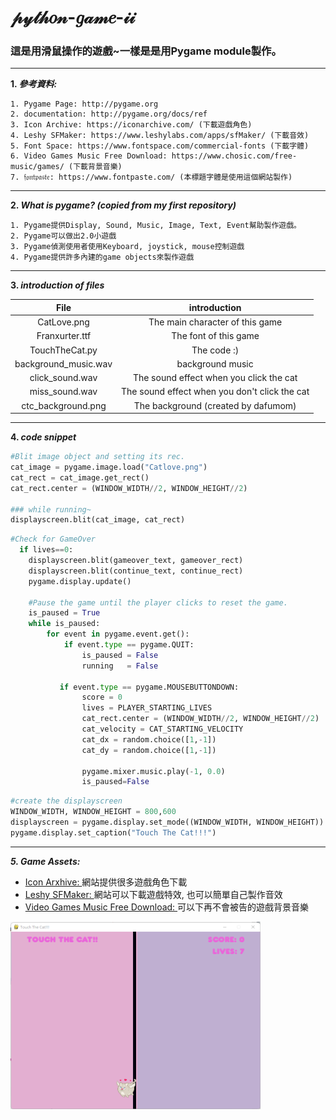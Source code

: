 # 𝓅𝓎𝓉𝒽𝑜𝓃-𝑔𝒶𝓂𝑒-𝒾𝒾
### 這是用滑鼠操作的遊戲~一樣是是用Pygame module製作。

 ------

**1. _參考資料:_** <br>
  
    1. Pygame Page: http://pygame.org
    2. documentation: http://pygame.org/docs/ref
    3. Icon Archive: https://iconarchive.com/ (下載遊戲角色)
    4. Leshy SFMaker: https://www.leshylabs.com/apps/sfMaker/ (下載音效)
    5. Font Space: https://www.fontspace.com/commercial-fonts (下載字體)
    6. Video Games Music Free Download: https://www.chosic.com/free-music/games/ (下載背景音樂)
    7. 𝔣𝔬𝔫𝔱𝔭𝔞𝔰𝔱𝔢: https://www.fontpaste.com/ (本標題字體是使用這個網站製作)
 ------
 
 **2. _What is pygame? (copied from my first repository)_**
 
    1. Pygame提供Display, Sound, Music, Image, Text, Event幫助製作遊戲。
    2. Pygame可以做出2.0小遊戲
    3. Pygame偵測使用者使用Keyboard, joystick, mouse控制遊戲
    4. Pygame提供許多內建的game objects來製作遊戲
 ------
 
 **3. _introduction of files_**
 
| File | introduction |
|:-----:|:----------:|
| CatLove.png | The main character of this game |
| Franxurter.ttf | The font of this game |
| TouchTheCat.py | The code :) |
| background_music.wav | background music |
| click_sound.wav | The sound effect when you click the cat |
| miss_sound.wav | The sound effect when you don't click the cat |
| ctc_background.png | The background (created by dafumom) |



 ------
 
 **4. _code snippet_**

```Python
#Blit image object and setting its rec.
cat_image = pygame.image.load("Catlove.png")
cat_rect = cat_image.get_rect()
cat_rect.center = (WINDOW_WIDTH//2, WINDOW_HEIGHT//2)

### while running~
displayscreen.blit(cat_image, cat_rect)
```
```Python
#Check for GameOver
  if lives==0:
    displayscreen.blit(gameover_text, gameover_rect)
    displayscreen.blit(continue_text, continue_rect)
    pygame.display.update()
        
    #Pause the game until the player clicks to reset the game.
    is_paused = True
    while is_paused:
        for event in pygame.event.get():
            if event.type == pygame.QUIT:
                is_paused = False
                running   = False
                    
           if event.type == pygame.MOUSEBUTTONDOWN:
                score = 0
                lives = PLAYER_STARTING_LIVES
                cat_rect.center = (WINDOW_WIDTH//2, WINDOW_HEIGHT//2)
                cat_velocity = CAT_STARTING_VELOCITY
                cat_dx = random.choice([1,-1])
                cat_dy = random.choice([1,-1])
                   
                pygame.mixer.music.play(-1, 0.0)
                is_paused=False
```
```Python
#create the displayscreen
WINDOW_WIDTH, WINDOW_HEIGHT = 800,600
displayscreen = pygame.display.set_mode((WINDOW_WIDTH, WINDOW_HEIGHT))
pygame.display.set_caption("Touch The Cat!!!")

```
 -----
 
**_5. Game Assets:_**
  
  * [Icon Arxhive: ](https://iconarchive.com/) 網站提供很多遊戲角色下載
  * [Leshy SFMaker: ](https://www.leshylabs.com/apps/sfMaker/) 網站可以下載遊戲特效, 也可以簡單自己製作音效
  * [Video Games Music Free Download: ](https://www.chosic.com/free-music/games/) 可以下再不會被告的遊戲背景音樂
  
<img src="https://raw.githubusercontent.com/Mysimplepanda/Python-Game-II/main/Touch_The_Cat_Play.png" width="400" height="300" alt="2.py程式截圖"><br> 

